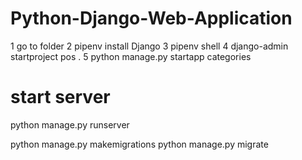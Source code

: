 # Python-Django-Web-Application
1 go to folder
2 pipenv install Django
3 pipenv shell
4 django-admin startproject pos .
5 python manage.py startapp categories  
# start server
python manage.py runserver

python manage.py makemigrations
python manage.py migrate   
